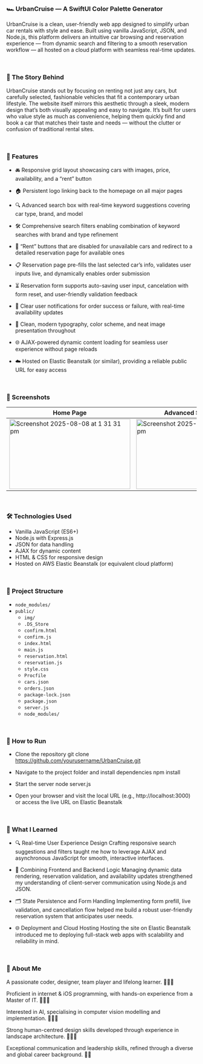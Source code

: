 ### 🏎️ UrbanCruise — A SwiftUI Color Palette Generator

UrbanCruise is a clean, user-friendly web app designed to simplify urban car rentals with style and ease. Built using vanilla JavaScript, JSON, and Node.js, this platform delivers an intuitive car browsing and reservation experience — from dynamic search and filtering to a smooth reservation workflow — all hosted on a cloud platform with seamless real-time updates.

<br>

### 📖 The Story Behind

UrbanCruise stands out by focusing on renting not just any cars, but carefully selected, fashionable vehicles that fit a contemporary urban lifestyle. The website itself mirrors this aesthetic through a sleek, modern design that’s both visually appealing and easy to navigate. It’s built for users who value style as much as convenience, helping them quickly find and book a car that matches their taste and needs — without the clutter or confusion of traditional rental sites.

<br>

### 📱 Features

* 🚘 Responsive grid layout showcasing cars with images, price, availability, and a “rent” button

* 🏠 Persistent logo linking back to the homepage on all major pages

* 🔍 Advanced search box with real-time keyword suggestions covering car type, brand, and model

* 🛠 Comprehensive search filters enabling combination of keyword searches with brand and type refinement

* 🛒 “Rent” buttons that are disabled for unavailable cars and redirect to a detailed reservation page for available ones

* 📋 Reservation page pre-fills the last selected car’s info, validates user inputs live, and dynamically enables order submission

* ⏳ Reservation form supports auto-saving user input, cancelation with form reset, and user-friendly validation feedback

* 🔔 Clear user notifications for order success or failure, with real-time availability updates

* 🎨 Clean, modern typography, color scheme, and neat image presentation throughout

* 🌐 AJAX-powered dynamic content loading for seamless user experience without page reloads

* ☁️ Hosted on Elastic Beanstalk (or similar), providing a reliable public URL for easy access


<br>

### 📸 Screenshots

 Home Page            |  Advanced Search Box             | Checkout Page          
---------------------------------|---------------------------------|-----------------------------------
<img width="320" height="185" alt="Screenshot 2025-08-08 at 1 31 31 pm" src="https://github.com/user-attachments/assets/a1d01236-e00d-4571-bd2f-dcb766c05199" />| <img width="320" height="185" alt="Screenshot 2025-08-08 at 1 31 59 pm" src="https://github.com/user-attachments/assets/eea04695-e09c-47d0-a588-fa0aa4e824e6" />| <img width="320" height="185" alt="Screenshot 2025-08-08 at 1 32 16 pm" src="https://github.com/user-attachments/assets/a69ebff6-3727-4d3b-b7ac-fe4cdf6cf99b" />

<br>

### 🛠 Technologies Used
* Vanilla JavaScript (ES6+)
* Node.js with Express.js
* JSON for data handling
* AJAX for dynamic content
* HTML & CSS for responsive design
* Hosted on AWS Elastic Beanstalk (or equivalent cloud platform)

<br>

### 📂 Project Structure
- `node_modules/`
- `public/`
  - `img/`
  - `.DS_Store`
  - `confirm.html`
  - `confirm.js`
  - `index.html`
  - `main.js`
  - `reservation.html`
  - `reservation.js`
  - `style.css`
  - `Procfile`
  - `cars.json`
  - `orders.json`
  - `package-lock.json`
  - `package.json`
  - `server.js`
  - `node_modules/`

<br>

### 🚀 How to Run
* Clone the repository
git clone https://github.com/yourusername/UrbanCruise.git

* Navigate to the project folder and install dependencies
npm install

* Start the server
node server.js

* Open your browser and visit the local URL (e.g., http://localhost:3000) or access the live URL on Elastic Beanstalk

<br>

### 🧠 What I Learned
* 🔍 Real-time User Experience Design
Crafting responsive search suggestions and filters taught me how to leverage AJAX and asynchronous JavaScript for smooth, interactive interfaces.

* 🧩 Combining Frontend and Backend Logic
Managing dynamic data rendering, reservation validation, and availability updates strengthened my understanding of client-server communication using Node.js and JSON.

* 🗂 State Persistence and Form Handling
Implementing form prefill, live validation, and cancellation flow helped me build a robust user-friendly reservation system that anticipates user needs.

* 🌐 Deployment and Cloud Hosting
Hosting the site on Elastic Beanstalk introduced me to deploying full-stack web apps with scalability and reliability in mind.

<br>

### 💼 About Me

A passionate coder, designer, team player and lifelong learner. 👩🏻‍🌾

Proficient in internet & iOS programming, with hands-on experience from a Master of IT. 🧑🏻‍🎓

Interested in AI, specialising in computer vision modelling and implementation. 👩🏻‍🔬

Strong human-centred design skills developed through experience in landscape architecture. 👩🏻‍🎨

Exceptional communication and leadership skills, refined through a diverse and global career background. 🧚🏻
